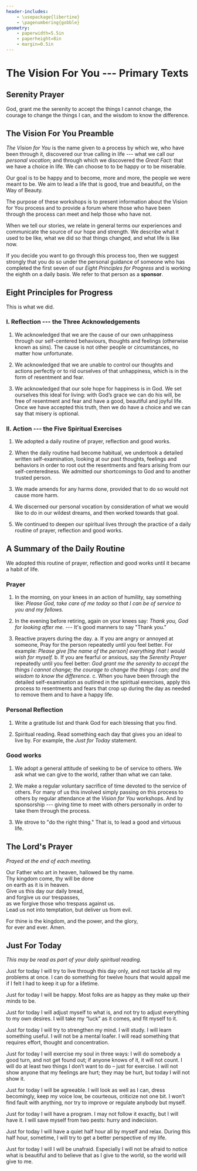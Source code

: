 ```yaml
---
header-includes:
    - \usepackage{libertine}
    - \pagenumbering{gobble}
geometry:
    - paperwidth=5.5in
    - paperheight=8in
    - margin=0.5in
---
```


# The Vision For You --- Primary Texts

## Serenity Prayer

God, grant me the serenity to accept the things I cannot change, the courage to change the things I can, and the wisdom to know the difference.

## The Vision For You Preamble

_The Vision for You_ is the name given to a process by which we, who have been through it, discovered our true calling in life --- what we call our _personal vocation_; and through which we discovered the _Great Fact:_ that we have a choice in life. We can choose to to be happy or to be miserable.

Our goal is to be happy and to become, more and more, the people we were meant to be. We aim to lead a life that is good, true and beautiful, on the Way of Beauty.

The purpose of these workshops is to present information about the Vision for You process and to provide a forum where those who have been through the process can meet and help those who have not.

When we tell our stories, we relate in general terms our experiences and communicate the source of our hope and strength. We describe what it used to be like, what we did so that things changed, and what life is like now.

If you decide you want to go through this process too, then we suggest strongly that you do so under the personal guidance of someone who has completed the first seven of our _Eight Principles for Progress_ and is working the eighth on a daily basis. We refer to that person as a **sponsor**.

## Eight Principles for Progress

This is what we did.

### I. Reflection --- the Three Acknowledgements

 1. We acknowledged that we are the cause of our own unhappiness through our self-centered behaviours, thoughts and feelings (otherwise known as sins). The cause is not other people or
circumstances, no matter how unfortunate.

 2. We acknowledged that we are unable to control our thoughts and actions perfectly or to rid ourselves of that unhappiness, which is in the form of resentment and fear.

 3. We acknowledged that our sole hope for happiness is in God. We set ourselves this ideal for living: with God’s grace we can do his will, be free of resentment and fear and have a good, beautiful and joyful life. Once we have accepted this truth, then we do have a choice and we can say that misery is optional.

### II. Action --- the Five Spiritual Exercises

 1. We adopted a daily routine of prayer, reflection and good works.

 2. When the daily routine had become habitual, we undertook a detailed written self-examination, looking at our past thoughts, feelings and behaviors in order to root out the resentments and fears arising from our self-centeredness. We admitted our shortcomings to God and to another trusted person.

 3. We made amends for any harms done, provided that to do so would not cause more harm.

 4. We discerned our personal vocation by consideration of what we would like to do in our wildest dreams, and then worked towards that goal.

 5. We continued to deepen our spiritual lives through the practice of a daily routine of prayer, reflection and good works.

## A Summary of the Daily Routine

We adopted this routine of prayer, reflection and good works until it became a habit of life.

### Prayer

 1. In the morning, on your knees in an action of humility, say something like: _Please God, take care of me today so that I can be of service to you and my fellows._

 2. In the evening before retiring, again on your knees say: _Thank you, God for looking after me._ --- It's good manners to say "Thank you."

 3. Reactive prayers during the day.
     a. If you are angry or annoyed at someone, Pray for the person repeatedly until you feel better. For example: _Please give [the name of the person] everything that I would wish for myself._
     b. If you are fearful or anxious, say the _Serenity Prayer_ repeatedly until you feel better: _God grant me the serenity to accept the things I cannot change; the courage to change the things I can; and the wisdom to know the difference._
     c. When you have been through the detailed self-examination as outlined in the spiritual exercises, apply this process to resentments and fears that crop up during the day as needed to remove them and to have a happy life.

### Personal Reflection

 1. Write a gratitude list and thank God for each blessing that you find.

 2. Spiritual reading. Read something each day that gives you an ideal to live by. For example, the _Just for Today_ statement.

### Good works

 1. We adopt a general attitude of seeking to be of service to others. We ask what we can give to the world, rather than what we can take.

 2. We make a regular voluntary sacrifice of time devoted to the service of others. For many of us this involved simply passing on this process to others by regular attendance at the _Vision for You_ workshops. And by sponsorship --- giving time to meet with others personally in order to take them through the process.

 3. We strove to "do the right thing." That is, to lead a good and virtuous life.

## The Lord's Prayer

_Prayed at the end of each meeting._

Our Father who art in heaven, hallowed be thy name.  
Thy kingdom come, thy will be done  
on earth as it is in heaven.  
Give us this day our daily bread,  
and forgive us our trespasses,  
as we forgive those who trespass against us.  
Lead us not into temptation, but deliver us from evil.

For thine is the kingdom, and the power, and the glory,  
for ever and ever. Amen.

## Just For Today

_This may be read as part of your daily spiritual reading._

Just for today I will try to live through this day only, and not tackle all my problems at once. I can do something for twelve
hours that would appall me if I felt I had to keep it up for a lifetime.

Just for today I will be happy. Most folks are as happy as they
make up their minds to be.

Just for today I will adjust myself to what is, and not try to adjust everything to my own desires. I will take my “luck” as it comes, and fit myself to it.

Just for today I will try to strengthen my mind. I will study. I will learn something useful. I will not be a mental loafer. I will read something that requires effort, thought and concentration.

Just for today I will exercise my soul in three ways: I will do somebody a good turn, and not get found out; if anyone knows of it, it will not count. I will do at least two things I don’t want to do – just for exercise. I will not show anyone that my feelings are hurt; they may be hurt, but today I will not show it.

Just for today I will be agreeable. I will look as well as I can, dress becomingly, keep my voice low, be courteous, criticize not one bit. I won’t find fault with anything, nor try
to improve or regulate anybody but myself.

Just for today I will have a program. I may not follow it exactly, but I will have it. I will save myself from two pests: hurry and indecision.

Just for today I will have a quiet half hour all by myself and relax. During this half hour, sometime, I will try to get a better perspective of my life.

Just for today I will I will be unafraid. Especially I will not be afraid to notice what is beautiful and to believe that as I give to the world, so the world will give to me.
